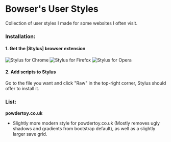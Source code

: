 # Bowser's User Styles

Collection of user styles I made for some websites I often visit.

### Installation:

#### 1. Get the [Stylus] browser extension
![Stylus for Chrome](https://img.shields.io/badge/Get_Stylus_for-Chrome-blue.svg)
![Stylus for Firefox](https://img.shields.io/badge/Get_Stylus_for-Firefox-orange.svg)
![Stylus for Opera](https://img.shields.io/badge/Get_Stylus_for-Opera-red.svg)

#### 2. Add scripts to Stylus
Go to the file you want and click "Raw" in the top-right corner, Stylus 
should offer to install it.

### List:

**powdertoy.co.uk**
- Slightly more modern style for powdertoy.co.uk (Mostly removes ugly shadows and gradients from bootstrap default), as well as a slightly larger save grid.
